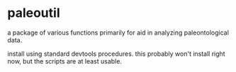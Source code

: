 paleoutil
=========

a package of various functions primarily for aid in analyzing paleontological
data.

install using standard devtools procedures. this probably won't install right
now, but the scripts are at least usable.
